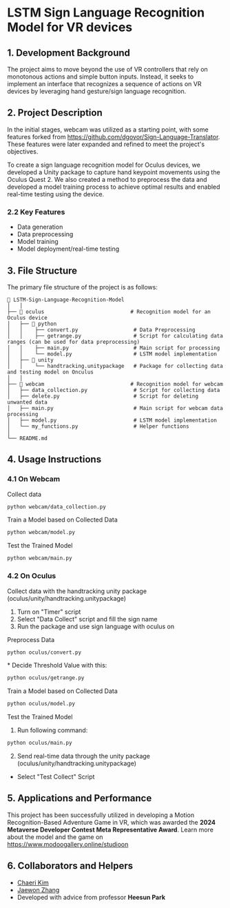 # LSTM Sign Language Recognition Model for VR devices

## 1. Development Background
The project aims to move beyond the use of VR controllers that rely on monotonous actions and simple button inputs. Instead, it seeks to implement an interface that recognizes a sequence of actions on VR devices by leveraging hand gesture/sign language recognition.

## 2. Project Description
In the initial stages, webcam was utilized as a starting point, with some features forked from https://github.com/dgovor/Sign-Language-Translator. These features were later expanded and refined to meet the project's objectives.

To create a sign language recognition model for Oculus devices, we developed a Unity package to capture hand keypoint movements using the Oculus Quest 2. We also created a method to preprocess the data and developed a model training process to achieve optimal results and enabled real-time testing using the device.

### 2.2 Key Features
- Data generation
- Data preprocessing
- Model training
- Model deployment/real-time testing

## 3. File Structure
The primary file structure of the project is as follows:

```
📂 LSTM-Sign-Language-Recognition-Model
│   │
├── 📂 oculus                            # Recognition model for an Oculus device
│   ├── 📂 python                        
│   │    ├── convert.py                  # Data Preprocessing
│   │    ├── getrange.py                 # Script for calculating data ranges (can be used for data preprocessing)
│   │    ├── main.py                     # Main script for processing
│   │    └── model.py                    # LSTM model implementation
│   ├── 📂 unity                         
│   │    └── handtracking.unitypackage   # Package for collecting data and testing model on Onculus
│   │
├── 📂 webcam                            # Recognition model for webcam
│   ├── data_collection.py               # Script for collecting data
│   ├── delete.py                        # Script for deleting unwanted data
│   ├── main.py                          # Main script for webcam data processing
│   ├── model.py                         # LSTM model implementation
│   └── my_functions.py                  # Helper functions
│   
└── README.md                           
```

## 4. Usage Instructions

### 4.1 On Webcam
Collect data
```bash
python webcam/data_collection.py
```

Train a Model based on Collected Data
```bash
python webcam/model.py
```

Test the Trained Model
```bash
python webcam/main.py
```

### 4.2 On Oculus

Collect data with the handtracking unity package (oculus/unity/handtracking.unitypackage)
1. Turn on "Timer" script
2. Select "Data Collect" script and fill the sign name
3. Run the package and use sign language with oculus on

Preprocess Data
```bash
python oculus/convert.py
```
\* Decide Threshold Value with this:
```bash
python oculus/getrange.py
```

Train a Model based on Collected Data
```bash
python oculus/model.py
```

Test the Trained Model
1. Run following command:
```bash
python oculus/main.py
```
2. Send real-time data through the unity package (oculus/unity/handtracking.unitypackage)
- Select "Test Collect" Script


## 5. Applications and Performance
This project has been successfully utilized in developing a Motion Recognition-Based Adventure Game in VR,
which was awarded the **2024 Metaverse Developer Contest Meta Representative Award**.
Learn more about the model and the game on https://www.modoogallery.online/studioon

## 6. Collaborators and Helpers

- [Chaeri Kim](https://github.com/chaerinotcherry)
- [Jaewon Zhang](https://github.com/silverstick393)
- Developed with advice from professor **Heesun Park**
